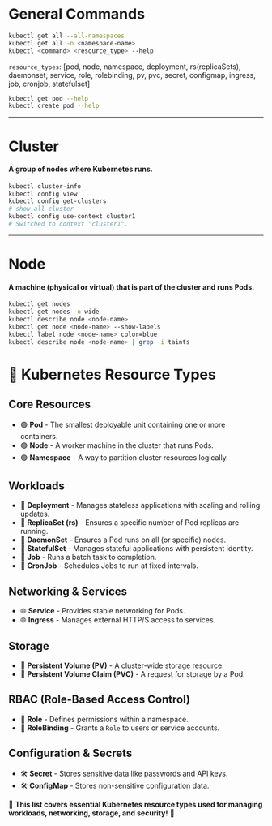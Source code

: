 # General Commands
```bash
kubectl get all --all-namespaces
kubectl get all -n <namespace-name>
kubectl <command> <resource_type> --help
```
`resource_types`: [pod, node, namespace, deployment, rs(replicaSets), daemonset, service, role, rolebinding, pv, pvc, secret, configmap, ingress, job, cronjob, statefulset]
```bash
kubectl get pod --help
kubectl create pod --help
```

---

# Cluster
#### A group of nodes where Kubernetes runs.
```bash
kubectl cluster-info
kubectl config view
kubectl config get-clusters 
# show all cluster
kubectl config use-context cluster1
# Switched to context "cluster1".
```

---

# Node
#### A machine (physical or virtual) that is part of the cluster and runs Pods.
```bash
kubectl get nodes
kubectl get nodes -o wide
kubectl describe node <node-name>
kubectl get node <node-name> --show-labels
kubectl label node <node-name> color=blue
kubectl describe node <node-name> | grep -i taints
```

# 📌 Kubernetes Resource Types  

## **Core Resources**  
- 🟢 **Pod** - The smallest deployable unit containing one or more containers.  
- 🟢 **Node** - A worker machine in the cluster that runs Pods.  
- 🟢 **Namespace** - A way to partition cluster resources logically.  

## **Workloads**  
- 🚀 **Deployment** - Manages stateless applications with scaling and rolling updates.  
- 🚀 **ReplicaSet (rs)** - Ensures a specific number of Pod replicas are running.  
- 🚀 **DaemonSet** - Ensures a Pod runs on all (or specific) nodes.  
- 🚀 **StatefulSet** - Manages stateful applications with persistent identity.  
- 🚀 **Job** - Runs a batch task to completion.  
- 🚀 **CronJob** - Schedules Jobs to run at fixed intervals.  

## **Networking & Services**  
- 🌐 **Service** - Provides stable networking for Pods.  
- 🌐 **Ingress** - Manages external HTTP/S access to services.  

## **Storage**  
- 💾 **Persistent Volume (PV)** - A cluster-wide storage resource.  
- 💾 **Persistent Volume Claim (PVC)** - A request for storage by a Pod.  

## **RBAC (Role-Based Access Control)**  
- 🔐 **Role** - Defines permissions within a namespace.  
- 🔐 **RoleBinding** - Grants a `Role` to users or service accounts.  

## **Configuration & Secrets**  
- 🛠 **Secret** - Stores sensitive data like passwords and API keys.  
- 🛠 **ConfigMap** - Stores non-sensitive configuration data.  

📌 **This list covers essential Kubernetes resource types used for managing workloads, networking, storage, and security!** 🚀  
